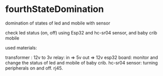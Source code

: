 # fourthStateDomination
domination of states of led and mobile with sensor

check led status (on, off) using Esp32 and hc-sr04 sensor, and baby crib mobile

used materials:

  transformer : 12v to 3v
  relay: in => 5v
    out => 12v
  esp32 board: monitor and change the status of led and mobile of baby crib.
  hc-sr04 sensor: turning peripherals on and off.
  rj45.
